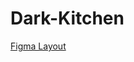 # Dark-Kitchen
[Figma Layout](https://www.figma.com/file/b4A0Haqx7YxAcwzpGzTXkl/dark-kitchen?type=design&node-id=0%3A1&mode=design&t=yPW57VlQfFY6gHsN-1)
